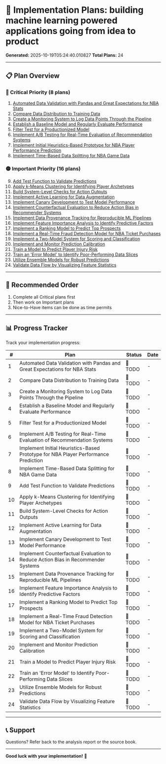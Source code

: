 # 🚀 Implementation Plans: building machine learning powered applications going from idea to product

**Generated:** 2025-10-19T05:24:40.010827
**Total Plans:** 24

---

## 📋 Plan Overview

### 🔴 Critical Priority (8 plans)

1. [Automated Data Validation with Pandas and Great Expectations for NBA Stats](01_Automated_Data_Validation_with_Pandas_and_Great_Expectations_for_NBA_Stats.md)
2. [Compare Data Distribution to Training Data](02_Compare_Data_Distribution_to_Training_Data.md)
3. [Create a Monitoring System to Log Data Points Through the Pipeline](03_Create_a_Monitoring_System_to_Log_Data_Points_Through_the_Pipeline.md)
4. [Establish a Baseline Model and Regularly Evaluate Performance](04_Establish_a_Baseline_Model_and_Regularly_Evaluate_Performance.md)
5. [Filter Test for a Productionized Model](05_Filter_Test_for_a_Productionized_Model.md)
6. [Implement A/B Testing for Real-Time Evaluation of Recommendation Systems](06_Implement_AB_Testing_for_Real-Time_Evaluation_of_Recommendation_Systems.md)
7. [Implement Initial Heuristics-Based Prototype for NBA Player Performance Prediction](07_Implement_Initial_Heuristics-Based_Prototype_for_NBA_Player_Performance_Prediction.md)
8. [Implement Time-Based Data Splitting for NBA Game Data](08_Implement_Time-Based_Data_Splitting_for_NBA_Game_Data.md)

### 🟡 Important Priority (16 plans)

9. [Add Test Function to Validate Predictions](09_Add_Test_Function_to_Validate_Predictions.md)
10. [Apply k-Means Clustering for Identifying Player Archetypes](10_Apply_k-Means_Clustering_for_Identifying_Player_Archetypes.md)
11. [Build System-Level Checks for Action Outputs](11_Build_System-Level_Checks_for_Action_Outputs.md)
12. [Implement Active Learning for Data Augmentation](12_Implement_Active_Learning_for_Data_Augmentation.md)
13. [Implement Canary Development to Test Model Performance](13_Implement_Canary_Development_to_Test_Model_Performance.md)
14. [Implement Counterfactual Evaluation to Reduce Action Bias in Recommender Systems](14_Implement_Counterfactual_Evaluation_to_Reduce_Action_Bias_in_Recommender_Systems.md)
15. [Implement Data Provenance Tracking for Reproducible ML Pipelines](15_Implement_Data_Provenance_Tracking_for_Reproducible_ML_Pipelines.md)
16. [Implement Feature Importance Analysis to Identify Predictive Factors](16_Implement_Feature_Importance_Analysis_to_Identify_Predictive_Factors.md)
17. [Implement a Ranking Model to Predict Top Prospects](17_Implement_a_Ranking_Model_to_Predict_Top_Prospects.md)
18. [Implement a Real-Time Fraud Detection Model for NBA Ticket Purchases](18_Implement_a_Real-Time_Fraud_Detection_Model_for_NBA_Ticket_Purchases.md)
19. [Implement a Two-Model System for Scoring and Classification](19_Implement_a_Two-Model_System_for_Scoring_and_Classification.md)
20. [Implement and Monitor Prediction Calibration](20_Implement_and_Monitor_Prediction_Calibration.md)
21. [Train a Model to Predict Player Injury Risk](21_Train_a_Model_to_Predict_Player_Injury_Risk.md)
22. [Train an 'Error Model' to Identify Poor-Performing Data Slices](22_Train_an_Error_Model_to_Identify_Poor-Performing_Data_Slices.md)
23. [Utilize Ensemble Models for Robust Predictions](23_Utilize_Ensemble_Models_for_Robust_Predictions.md)
24. [Validate Data Flow by Visualizing Feature Statistics](24_Validate_Data_Flow_by_Visualizing_Feature_Statistics.md)

---

## 🎯 Recommended Order

1. Complete all Critical plans first
2. Then work on Important plans
3. Nice-to-Have items can be done as time permits

---

## 📊 Progress Tracker

Track your implementation progress:

| # | Plan | Status | Date |
|---|------|--------|------|
| 1 | Automated Data Validation with Pandas and Great Expectations for NBA Stats | 🔲 TODO | - |
| 2 | Compare Data Distribution to Training Data | 🔲 TODO | - |
| 3 | Create a Monitoring System to Log Data Points Through the Pipeline | 🔲 TODO | - |
| 4 | Establish a Baseline Model and Regularly Evaluate Performance | 🔲 TODO | - |
| 5 | Filter Test for a Productionized Model | 🔲 TODO | - |
| 6 | Implement A/B Testing for Real-Time Evaluation of Recommendation Systems | 🔲 TODO | - |
| 7 | Implement Initial Heuristics-Based Prototype for NBA Player Performance Prediction | 🔲 TODO | - |
| 8 | Implement Time-Based Data Splitting for NBA Game Data | 🔲 TODO | - |
| 9 | Add Test Function to Validate Predictions | 🔲 TODO | - |
| 10 | Apply k-Means Clustering for Identifying Player Archetypes | 🔲 TODO | - |
| 11 | Build System-Level Checks for Action Outputs | 🔲 TODO | - |
| 12 | Implement Active Learning for Data Augmentation | 🔲 TODO | - |
| 13 | Implement Canary Development to Test Model Performance | 🔲 TODO | - |
| 14 | Implement Counterfactual Evaluation to Reduce Action Bias in Recommender Systems | 🔲 TODO | - |
| 15 | Implement Data Provenance Tracking for Reproducible ML Pipelines | 🔲 TODO | - |
| 16 | Implement Feature Importance Analysis to Identify Predictive Factors | 🔲 TODO | - |
| 17 | Implement a Ranking Model to Predict Top Prospects | 🔲 TODO | - |
| 18 | Implement a Real-Time Fraud Detection Model for NBA Ticket Purchases | 🔲 TODO | - |
| 19 | Implement a Two-Model System for Scoring and Classification | 🔲 TODO | - |
| 20 | Implement and Monitor Prediction Calibration | 🔲 TODO | - |
| 21 | Train a Model to Predict Player Injury Risk | 🔲 TODO | - |
| 22 | Train an 'Error Model' to Identify Poor-Performing Data Slices | 🔲 TODO | - |
| 23 | Utilize Ensemble Models for Robust Predictions | 🔲 TODO | - |
| 24 | Validate Data Flow by Visualizing Feature Statistics | 🔲 TODO | - |

---

## 📞 Support

Questions? Refer back to the analysis report or the source book.

---

**Good luck with your implementation!** 🚀
